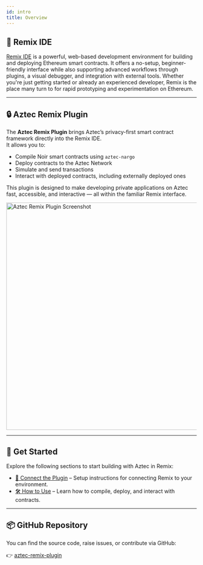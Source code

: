 ```yaml
---
id: intro
title: Overview
---
```


## 🧪 Remix IDE

[Remix IDE](https://remix.ethereum.org) is a powerful, web-based development environment for building and deploying Ethereum smart contracts. It offers a no-setup, beginner-friendly interface while also supporting advanced workflows through plugins, a visual debugger, and integration with external tools. 
Whether you're just getting started or already an experienced developer, Remix is the place many turn to for rapid prototyping and experimentation on Ethereum.

---

## 🔒 Aztec Remix Plugin

The **Aztec Remix Plugin** brings Aztec’s privacy-first smart contract framework directly into the Remix IDE.  
It allows you to:

- Compile Noir smart contracts using `aztec-nargo`
- Deploy contracts to the Aztec Network
- Simulate and send transactions
- Interact with deployed contracts, including externally deployed ones

This plugin is designed to make developing private applications on Aztec fast, accessible, and interactive — all within the familiar Remix interface.

<img src="/img/remix/overview.png" alt="Aztec Remix Plugin Screenshot" width="600" />

---

## 🚀 Get Started

Explore the following sections to start building with Aztec in Remix:

- [🔌 Connect the Plugin](connect.md) – Setup instructions for connecting Remix to your environment.
- [🛠️ How to Use](usage.md) – Learn how to compile, deploy, and interact with contracts.

---

## 📦 GitHub Repository

You can find the source code, raise issues, or contribute via GitHub:

👉 [aztec-remix-plugin](https://github.com/hsy822/aztec-remix-plugin)
